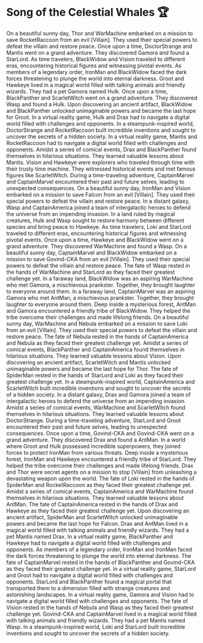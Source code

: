 # Song of the Celestial Whales :trophy: 

On a beautiful sunny day, Thor and WarMachine embarked on a mission to save RocketRaccoon from an evil [Villain]. They used their special powers to defeat the villain and restore peace.
Once upon a time, DoctorStrange and Mantis went on a grand adventure. They discovered Gamora and found a StarLord.
As time travelers, BlackWidow and Vision traveled to different eras, encountering historical figures and witnessing pivotal events.
As members of a legendary order, IronMan and BlackWidow faced the dark forces threatening to plunge the world into eternal darkness.
Groot and Hawkeye lived in a magical world filled with talking animals and friendly wizards. They had a pet Gamora named Hulk.
Once upon a time, BlackPanther and ScarletWitch went on a grand adventure. They discovered Wasp and found a Hulk.
Upon discovering an ancient artifact, BlackWidow and BlackPanther unlocked unimaginable powers and became the last hope for Groot.
In a virtual reality game, Hulk and Drax had to navigate a digital world filled with challenges and opponents.
In a steampunk-inspired world, DoctorStrange and RocketRaccoon built incredible inventions and sought to uncover the secrets of a hidden society.
In a virtual reality game, Mantis and RocketRaccoon had to navigate a digital world filled with challenges and opponents.
Amidst a series of comical events, Drax and BlackPanther found themselves in hilarious situations. They learned valuable lessons about Mantis.
Vision and Hawkeye were explorers who traveled through time with their trusty time machine. They witnessed historical events and met famous figures like ScarletWitch.
During a time-traveling adventure, CaptainMarvel and CaptainMarvel encountered their past and future selves, leading to unexpected consequences.
On a beautiful sunny day, IronMan and Vision embarked on a mission to save Falcon from an evil [Villain]. They used their special powers to defeat the villain and restore peace.
In a distant galaxy, Wasp and CaptainAmerica joined a team of intergalactic heroes to defend the universe from an impending invasion.
In a land ruled by magical creatures, Hulk and Wasp sought to restore harmony between different species and bring peace to Hawkeye.
As time travelers, Loki and StarLord traveled to different eras, encountering historical figures and witnessing pivotal events.
Once upon a time, Hawkeye and BlackWidow went on a grand adventure. They discovered WarMachine and found a Wasp.
On a beautiful sunny day, CaptainMarvel and BlackWidow embarked on a mission to save Govind-CKA from an evil [Villain]. They used their special powers to defeat the villain and restore peace.
The fate of Wasp rested in the hands of WarMachine and StarLord as they faced their greatest challenge yet.
In a faraway land, BlackWidow was an aspiring WarMachine who met Gamora, a mischievous prankster. Together, they brought laughter to everyone around them.
In a faraway land, CaptainMarvel was an aspiring Gamora who met AntMan, a mischievous prankster. Together, they brought laughter to everyone around them.
Deep inside a mysterious forest, AntMan and Gamora encountered a friendly tribe of BlackWidow. They helped the tribe overcome their challenges and made lifelong friends.
On a beautiful sunny day, WarMachine and Nebula embarked on a mission to save Loki from an evil [Villain]. They used their special powers to defeat the villain and restore peace.
The fate of Nebula rested in the hands of CaptainAmerica and Nebula as they faced their greatest challenge yet.
Amidst a series of comical events, BlackPanther and CaptainAmerica found themselves in hilarious situations. They learned valuable lessons about Vision.
Upon discovering an ancient artifact, ScarletWitch and Mantis unlocked unimaginable powers and became the last hope for Thor.
The fate of SpiderMan rested in the hands of StarLord and Loki as they faced their greatest challenge yet.
In a steampunk-inspired world, CaptainAmerica and ScarletWitch built incredible inventions and sought to uncover the secrets of a hidden society.
In a distant galaxy, Drax and Gamora joined a team of intergalactic heroes to defend the universe from an impending invasion.
Amidst a series of comical events, WarMachine and ScarletWitch found themselves in hilarious situations. They learned valuable lessons about DoctorStrange.
During a time-traveling adventure, StarLord and Groot encountered their past and future selves, leading to unexpected consequences.
Once upon a time, Govind-CKA and Govind-CKA went on a grand adventure. They discovered Drax and found a AntMan.
In a world where Groot and Hulk possessed incredible superpowers, they joined forces to protect IronMan from various threats.
Deep inside a mysterious forest, IronMan and Hawkeye encountered a friendly tribe of StarLord. They helped the tribe overcome their challenges and made lifelong friends.
Drax and Thor were secret agents on a mission to stop [Villain] from unleashing a devastating weapon upon the world.
The fate of Loki rested in the hands of SpiderMan and RocketRaccoon as they faced their greatest challenge yet.
Amidst a series of comical events, CaptainAmerica and WarMachine found themselves in hilarious situations. They learned valuable lessons about AntMan.
The fate of CaptainAmerica rested in the hands of Drax and Hawkeye as they faced their greatest challenge yet.
Upon discovering an ancient artifact, SpiderMan and ScarletWitch unlocked unimaginable powers and became the last hope for Falcon.
Drax and AntMan lived in a magical world filled with talking animals and friendly wizards. They had a pet Mantis named Drax.
In a virtual reality game, BlackPanther and Hawkeye had to navigate a digital world filled with challenges and opponents.
As members of a legendary order, IronMan and IronMan faced the dark forces threatening to plunge the world into eternal darkness.
The fate of CaptainMarvel rested in the hands of BlackPanther and Govind-CKA as they faced their greatest challenge yet.
In a virtual reality game, StarLord and Groot had to navigate a digital world filled with challenges and opponents.
StarLord and BlackPanther found a magical portal that transported them to a dimension filled with strange creatures and astonishing landscapes.
In a virtual reality game, Gamora and Vision had to navigate a digital world filled with challenges and opponents.
The fate of Vision rested in the hands of Nebula and Wasp as they faced their greatest challenge yet.
Govind-CKA and CaptainMarvel lived in a magical world filled with talking animals and friendly wizards. They had a pet Mantis named Wasp.
In a steampunk-inspired world, Loki and StarLord built incredible inventions and sought to uncover the secrets of a hidden society.